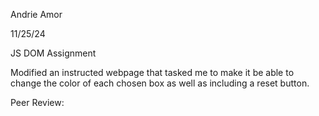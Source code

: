 Andrie Amor

11/25/24

JS DOM Assignment 

Modified an instructed webpage that tasked me to make it be able to change the color of each chosen box as well as including a reset button.

Peer Review: 

